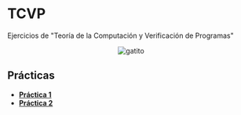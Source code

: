 # TCVP
Ejercicios de "Teoría de la Computación y Verificación de Programas"
<p align="center">
  <img src= "https://i.seadn.io/gae/p9jPZKQ04Vm86g9p4nzJKgi9Ap2T7s07quXvV2W4IDf7S0ckTH8l2-FuH_43it1YhPeCvK_di70XSlsVTul5LsIOuuHrPykhgZKE" alt = "gatito"/>
</p>

## Prácticas
* [**Práctica 1**](https://github.com/agusrnfr/TCVP/blob/main/Practicas/Practica%201/Practica-1.pdf)
* [**Práctica 2**](https://github.com/agusrnfr/TCVP/blob/main/Practicas/Practica%202/Practica-2.pdf)


